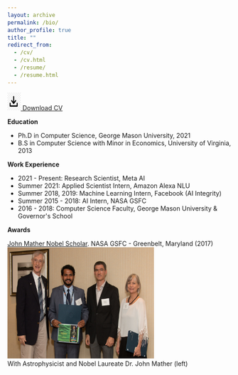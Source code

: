 ```yaml
---
layout: archive
permalink: /bio/
author_profile: true
title: ""
redirect_from: 
  - /cv/
  - /cv.html
  - /resume/
  - /resume.html
---
```

[<img src='/images/download.jpeg' width="30" height="40"> Download CV](http://jitinkrishnan.github.io/files/Krishnan_CV.pdf)

**Education**

* Ph.D in Computer Science, George Mason University, 2021
* B.S in Computer Science with Minor in Economics, University of Virginia, 2013

**Work Experience**

* 2021 - Present: Research Scientist, Meta AI
* Summer 2021: Applied Scientist Intern, Amazon Alexa NLU
* Summer 2018, 2019: Machine Learning Intern, Facebook (AI Integrity)
* Summer 2015 - 2018: AI Intern, NASA GSFC
* 2016 - 2018: Computer Science Faculty, George Mason University & Governor's School

**Awards**

[John Mather Nobel Scholar](https://spacegrant.org/programs/john-mather/john-mather-2017/). NASA GSFC - Greenbelt, Maryland (2017)\
<img src='/images/jmns.jpg' width="330" height="250">\
With Astrophysicist and Nobel Laureate Dr. John Mather (left)
